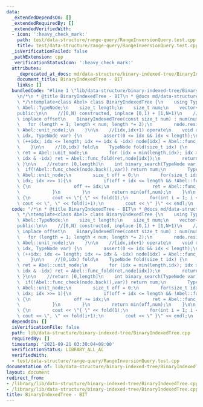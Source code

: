 ```yaml
---
data:
  _extendedDependsOn: []
  _extendedRequiredBy: []
  _extendedVerifiedWith:
  - icon: ':heavy_check_mark:'
    path: test/data-structure/range-query/RangeInversionQuery.test.cpp
    title: test/data-structure/range-query/RangeInversionQuery.test.cpp
  _isVerificationFailed: false
  _pathExtension: cpp
  _verificationStatusIcon: ':heavy_check_mark:'
  attributes:
    _deprecated_at_docs: md/data-structure/binary-indexed-tree/BinaryIndexedTree.md
    document_title: BinaryIndexedTree - BIT
    links: []
  bundledCode: "#line 1 \"lib/data-structure/binary-indexed-tree/BinaryIndexedTree.cpp\"\
    \n/*\n * @title BinaryIndexedTree - BIT\n * @docs md/data-structure/binary-indexed-tree/BinaryIndexedTree.md\n\
    \ */\ntemplate<class Abel> class BinaryIndexedTree {\n    using TypeNode = typename\
    \ Abel::TypeNode;\n    size_t length;\n    size_t num;\n    vector<TypeNode> node;\n\
    public:\n\n    //[0,N) constructed, inplace [0,1) + [1,N+1)\n    //you can ignore\
    \ inplace offset\n    BinaryIndexedTree(const size_t num) : num(num) {\n     \
    \   for (length = 1; length < num; length *= 2);\n        node.resize(length+1,\
    \ Abel::unit_node);\n    }\n\n    //[idx,idx+1) operate\n    void operate(size_t\
    \ idx, TypeNode var) {\n        assert(0 <= idx && idx < length);\n        for\
    \ (++idx; idx <= length; idx += idx & -idx) node[idx] = Abel::func_fold(node[idx],var);\n\
    \    }\n\n    //[0,idx) fold\n    TypeNode fold(size_t idx) {\n        TypeNode\
    \ ret = Abel::unit_node;\n        for (idx = min(length,idx); idx > 0; idx -=\
    \ idx & -idx) ret = Abel::func_fold(ret,node[idx]);\n        return ret;\n   \
    \ }\n\n    //return [0,length]\n    int binary_search(TypeNode var) {\n      \
    \  if(!Abel::func_check(node.back(),var)) return num;\n        TypeNode ret =\
    \ Abel::unit_node;\n        size_t off = 0;\n        for(size_t idx = length;\
    \ idx; idx >>= 1){\n            if(off + idx <= length && !Abel::func_check(Abel::func_fold(ret,node[off+idx]),var))\
    \ {\n                off += idx;\n                ret = Abel::func_fold(ret,node[off]);\n\
    \            }\n        }\n        return min(off,num);\n    }\n\n    void print()\
    \ {\n        cout << \"{ \" << fold(1);\n        for(int i = 1; i < length; ++i)\
    \ cout << \", \" << fold(i+1);\n        cout << \" }\" << endl;\n    }\n};\n"
  code: "/*\n * @title BinaryIndexedTree - BIT\n * @docs md/data-structure/binary-indexed-tree/BinaryIndexedTree.md\n\
    \ */\ntemplate<class Abel> class BinaryIndexedTree {\n    using TypeNode = typename\
    \ Abel::TypeNode;\n    size_t length;\n    size_t num;\n    vector<TypeNode> node;\n\
    public:\n\n    //[0,N) constructed, inplace [0,1) + [1,N+1)\n    //you can ignore\
    \ inplace offset\n    BinaryIndexedTree(const size_t num) : num(num) {\n     \
    \   for (length = 1; length < num; length *= 2);\n        node.resize(length+1,\
    \ Abel::unit_node);\n    }\n\n    //[idx,idx+1) operate\n    void operate(size_t\
    \ idx, TypeNode var) {\n        assert(0 <= idx && idx < length);\n        for\
    \ (++idx; idx <= length; idx += idx & -idx) node[idx] = Abel::func_fold(node[idx],var);\n\
    \    }\n\n    //[0,idx) fold\n    TypeNode fold(size_t idx) {\n        TypeNode\
    \ ret = Abel::unit_node;\n        for (idx = min(length,idx); idx > 0; idx -=\
    \ idx & -idx) ret = Abel::func_fold(ret,node[idx]);\n        return ret;\n   \
    \ }\n\n    //return [0,length]\n    int binary_search(TypeNode var) {\n      \
    \  if(!Abel::func_check(node.back(),var)) return num;\n        TypeNode ret =\
    \ Abel::unit_node;\n        size_t off = 0;\n        for(size_t idx = length;\
    \ idx; idx >>= 1){\n            if(off + idx <= length && !Abel::func_check(Abel::func_fold(ret,node[off+idx]),var))\
    \ {\n                off += idx;\n                ret = Abel::func_fold(ret,node[off]);\n\
    \            }\n        }\n        return min(off,num);\n    }\n\n    void print()\
    \ {\n        cout << \"{ \" << fold(1);\n        for(int i = 1; i < length; ++i)\
    \ cout << \", \" << fold(i+1);\n        cout << \" }\" << endl;\n    }\n};\n"
  dependsOn: []
  isVerificationFile: false
  path: lib/data-structure/binary-indexed-tree/BinaryIndexedTree.cpp
  requiredBy: []
  timestamp: '2021-09-21 03:30:04+09:00'
  verificationStatus: LIBRARY_ALL_AC
  verifiedWith:
  - test/data-structure/range-query/RangeInversionQuery.test.cpp
documentation_of: lib/data-structure/binary-indexed-tree/BinaryIndexedTree.cpp
layout: document
redirect_from:
- /library/lib/data-structure/binary-indexed-tree/BinaryIndexedTree.cpp
- /library/lib/data-structure/binary-indexed-tree/BinaryIndexedTree.cpp.html
title: BinaryIndexedTree - BIT
---
```

